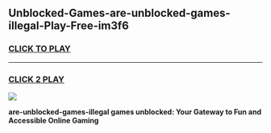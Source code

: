 
## Unblocked-Games-are-unblocked-games-illegal-Play-Free-im3f6
<h3>
<a href="https://premium76.site?title=are-unblocked-games-illegal&ref=18A1">CLICK TO PLAY</a></h3>
<hr>

<h3>
<a href="https://premium76.site?title=are-unblocked-games-illegal&ref=18A1">CLICK 2 PLAY</a>
  
</h3>

<a href="https://premium76.site?title=are-unblocked-games-illegal&ref=18A1"><img src="https://clearcache.store/games.png"></a>


**are-unblocked-games-illegal games unblocked: Your Gateway to Fun and Accessible Online Gaming**
